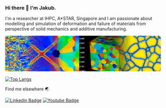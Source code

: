 ### Hi there 👋 I'm Jakub.

I'm a researcher at IHPC, A\*STAR, Singapore and I am passionate about modelling and simulation of deformation and failure of materials from perspective of solid mechanics and additive manufacturing.  

![banner](figures/banner.png)

<!-- [![Anurag's GitHub stats](https://github-readme-stats.vercel.app/api?username=MikulaJakub&show_icons=true)](https://github.com/anuraghazra/github-readme-stats) 
-->


[![Top Langs](https://github-readme-stats.vercel.app/api/top-langs/?username=MikulaJakub&theme=material-palenight&layout=compact)](https://github.com/anuraghazra/github-readme-stats) 

<!--
<table style="border-collapse: collapse; border: none;">
  <tr>
  <td>
      <a href="https://https://github.com/MikulaJakub/crack-growth-using-ANSYS-APDL">
      <img align="center" src="https://github-readme-stats.vercel.app/api/pin/?username=MikulaJakub&repo=crack-growth-using-ANSYS-APDL" />
      </a>
  </td>
  </tr>
  <tr>
  <td>
      <a href="https://https://github.com/MikulaJakub/simple-phase-field-model-with-ANSYS">
      <img align="center" src="https://github-readme-stats.vercel.app/api/pin/?username=MikulaJakub&repo=simple-phase-field-model-with-ANSYS" />
      </a>
  </td>
  </tr>
</table>
-->

<!--
**MikulaJakub/MikulaJakub** is a ✨ _special_ ✨ repository because its `README.md` (this file) appears on your GitHub profile.

Here are some ideas to get you started:

- 🔭 I’m currently working on ...
- 🌱 I’m currently learning ...
- 👯 I’m looking to collaborate on ...
- 🤔 I’m looking for help with ...
- 💬 Ask me about ...
- 📫 How to reach me: ...
- 😄 Pronouns: ...
- ⚡ Fun fact: ...
-->

Find me elsewhere 🌏

[![Linkedin Badge](https://img.shields.io/badge/LinkedIn-0077B5?style=for-the-badge&logo=linkedin&logoColor=white)](https://sg.linkedin.com/in/jakub-mikula-027545a3)
[![Youtube Badge](https://img.shields.io/badge/YouTube-FF0000?style=for-the-badge&logo=youtube&logoColor=white)](https://www.youtube.com/channel/UCEL9QZAtqZ358hIQf5vvb2A)
